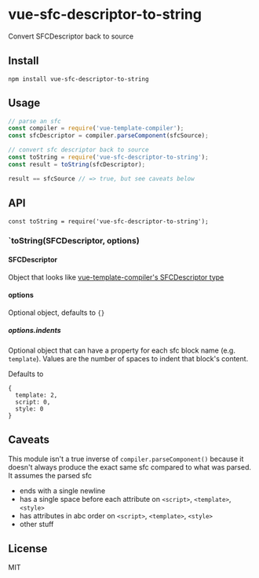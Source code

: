 # vue-sfc-descriptor-to-string

Convert SFCDescriptor back to source

## Install

`npm install vue-sfc-descriptor-to-string`

## Usage

```js
// parse an sfc
const compiler = require('vue-template-compiler');
const sfcDescriptor = compiler.parseComponent(sfcSource);

// convert sfc descriptor back to source
const toString = require('vue-sfc-descriptor-to-string');
const result = toString(sfcDescriptor);

result == sfcSource // => true, but see caveats below
```

## API

`const toString = require('vue-sfc-descriptor-to-string');`

### `toString(SFCDescriptor, options)

#### SFCDescriptor

Object that looks like [vue-template-compiler's SFCDescriptor type](https://github.com/vuejs/vue/blob/dev/flow/compiler.js#L177)

#### options

Optional object, defaults to `{}`

##### options.indents

Optional object that can have a property for each sfc block name (e.g. `template`). Values are the number of spaces to indent that block's content.

Defaults to

```
{
  template: 2,
  script: 0,
  style: 0
}
```

## Caveats

This module isn't a true inverse of `compiler.parseComponent()` because it doesn't always produce the exact same sfc compared to what was parsed. It assumes the parsed sfc

- ends with a single newline
- has a single space before each attribute on `<script>`, `<template>`, `<style>`
- has attributes in abc order on `<script>`, `<template>`, `<style>`
- other stuff

## License

MIT